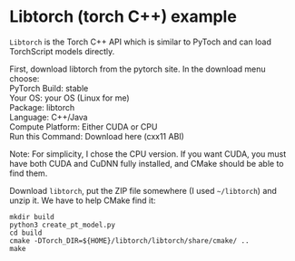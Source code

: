 Libtorch (torch C++) example
==========================

`Libtorch` is the Torch C++ API which is similar to PyToch and can load TorchScript models directly.  

First, download libtorch from the pytorch site. In the download menu choose:  
PyTorch Build: stable  
Your OS: your OS (Linux for me)  
Package: libtorch  
Language: C++/Java  
Compute Platform: Either CUDA or CPU  
Run this Command: Download here (cxx11 ABI)  

Note: For simplicity, I chose the CPU version. If you want CUDA, you must have both CUDA and CuDNN fully installed,
and CMake should be able to find them.

Download `libtorch`, put the ZIP file somewhere (I used `~/libtorch`) and unzip it. We have to help CMake find it:

`mkdir build`  
`python3 create_pt_model.py`  
`cd build`  
`cmake -DTorch_DIR=${HOME}/libtorch/libtorch/share/cmake/ ..`  
`make`  
